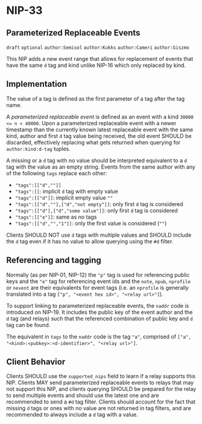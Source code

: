 # NIP-33

## Parameterized Replaceable Events

`draft` `optional` `author:Semisol` `author:Kukks` `author:Cameri` `author:Giszmo`

This NIP adds a new event range that allows for replacement of events that have the same `d` tag and kind unlike NIP-16 which only replaced by kind.

## Implementation

The value of a tag is defined as the first parameter of a tag after the tag name.

A *parameterized replaceable event* is defined as an event with a kind `30000 <= n < 40000`.
Upon a parameterized replaceable event with a newer timestamp than the currently known latest
replaceable event with the same kind, author and first `d` tag value being received, the old event
SHOULD be discarded, effectively replacing what gets returned when querying for
`author:kind:d-tag` tuples.

A missing or a `d` tag with no value should be interpreted equivalent to a `d` tag with the
value as an empty string. Events from the same author with any of the following `tags`
replace each other:

* `"tags":[["d",""]]`
* `"tags":[]`: implicit `d` tag with empty value
* `"tags":[["d"]]`: implicit empty value `""`
* `"tags":[["d",""],["d","not empty"]]`: only first `d` tag is considered
* `"tags":[["d"],["d","some value"]]`: only first `d` tag is considered
* `"tags":[["e"]]`: same as no tags
* `"tags":[["d","","1"]]`: only the first value is considered (`""`)

Clients SHOULD NOT use `d` tags with multiple values and SHOULD include the `d` tag even if it has no value to allow querying using the `#d` filter.

## Referencing and tagging

Normally (as per NIP-01, NIP-12) the `"p"` tag is used for referencing public keys and the
`"e"` tag for referencing event ids and the `note`, `npub`, `nprofile` or `nevent` are their
equivalents for event tags (i.e. an `nprofile` is generally translated into a tag
`["p", "<event hex id>", "<relay url>"]`).

To support linking to parameterized replaceable events, the `naddr` code is introduced on
NIP-19. It includes the public key of the event author and the `d` tag (and relays) such that
the referenced combination of public key and `d` tag can be found.

The equivalent in `tags` to the `naddr` code is the tag `"a"`, comprised of `["a", "<kind>:<pubkey>:<d-identifier>", "<relay url>"]`.

## Client Behavior

Clients SHOULD use the `supported_nips` field to learn if a relay supports this NIP.
Clients MAY send parameterized replaceable events to relays that may not support this NIP, and clients querying SHOULD be prepared for the relay to send multiple events and should use the latest one and are recommended to send a `#d` tag filter. Clients should account for the fact that missing `d` tags or ones with no value are not returned in tag filters, and are recommended to always include a `d` tag with a value.
